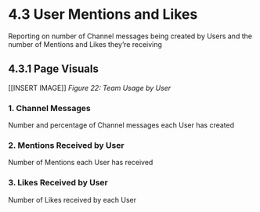 # 4.3 User Mentions and Likes
Reporting on number of Channel messages being created by Users and the number of Mentions and Likes they’re receiving

## 4.3.1 Page Visuals


[[INSERT IMAGE]] *Figure 22: Team Usage by User*

### 1.	Channel Messages
Number and percentage of Channel messages each User has created 

### 2.	Mentions Received by User
Number of Mentions each User has received

### 3.	Likes Received by User
Number of Likes received by each User
 
